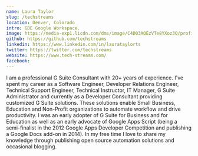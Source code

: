 ```yaml
---
name: Laura Taylor
slug: /techstreams  
location: Denver, Colorado  
intro: GDE Google Workspace.  
image: https://media-exp1.licdn.com/dms/image/C4D03AQEzVTe8YXoz3Q/profile-displayphoto-shrink_800_800/0/1516835028964?e=1617235200&v=beta&t=FYXyF3yHJZclT4uFDUduJE944tZGf92fjGH-dU5ceAM
github: https://github.com/techstreams  
linkedin: https://www.linkedin.com/in/laurataylorts
twitter: https://twitter.com/techstreams  
website: https://www.tech-streams.com/  
facebook:
---
```


I am a professional G Suite Consultant with 20+ years of experience. I've spent my career as a Software Engineer, Developer Relations Engineer, Technical Support Engineer, Technical Instructor, IT Manager, G Suite Administrator and currently as a Developer Consultant providing customized G Suite solutions. These solutions enable Small Business, Education and Non-Profit organizations to automate workflow and drive productivity. I was an early adopter of G Suite for Business and for Education as well as an early advocate of Google Apps Script (being a semi-finalist in the 2012 Google Apps Developer Competition and publishing a Google Docs add-on in 2014). In my free time I love to share my knowledge through publishing open source automation solutions and occasional blogging.
